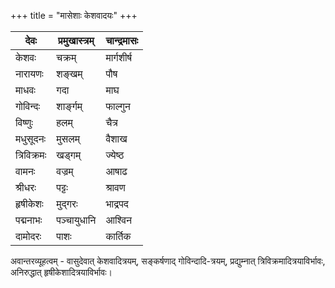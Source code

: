 +++
title = "मासेशाः केशवादयः"
+++

| देवः       | प्रमुखास्त्रम् | चान्द्रमासः |
|-----------|-----------|-------------|
| केशवः      | चक्रम्      | मार्गशीर्ष  |
| नारायणः   | शङ्खम्      | पौष         |
| माधवः     | गदा       | माघ         |
| गोविन्दः   | शार्ङ्गम्    | फाल्गुन     |
| विष्णुः     | हलम्       | चैत्र       |
| मधुसूदनः    | मुसलम्      | वैशाख       |
| त्रिविक्रमः | खड्गम्      | ज्येष्ठ     |
| वामनः     | वज्रम्      | आषाढ        |
| श्रीधरः    | पट्टः      | श्रावण      |
| हृषीकेशः    | मुद्गरः     | भाद्रपद     |
| पद्मनाभः   | पञ्चायुधानि | आश्विन      |
| दामोदरः   | पाशः      | कार्तिक     |


अवान्तरव्यूहत्वम् - वासुदेवात् केशवादित्रयम्, सङ्कर्षणाद् गोविन्दादि-त्रयम्, प्रद्युम्नात् त्रिविक्रमादित्रयाविर्भावः, अनिरुद्धात् हृषीकेशादित्रयाविर्भावः। 


